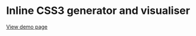 # Inline CSS3 generator and visualiser

[View demo page](http://emmasax.github.com/css3-visualiser-generator/)